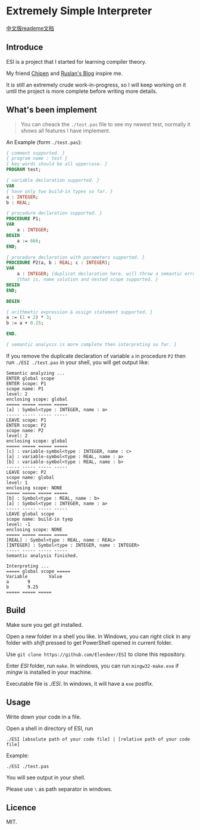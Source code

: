 <!--
 * @Author       : Daniel_Elendeer
 * @Date         : 2020-10-25 15:22:22
 * @LastEditors  : Daniel_Elendeer
 * @LastEditTime : 2021-04-03 11:07:22
 * @Description  :
-->

# Extremely Simple Interpreter

[中文版reademe文档](./readme_cn.md)

## Introduce

ESI is a project that I started for learning compiler theory.

My friend [Chipen](https://github.com/zsiothsu) and
[Ruslan's Blog](https://ruslanspivak.com/lsbasi-part1/) inspire me.

It is still an extremely crude work-in-progress, so I will keep working on it
until the project is more complete before writing more details.

## What's been implement

> You can cheack the `./test.pas` file to see my newest test, normally it
> shows all features I have implement.

An Example (form `./test.pas`):

```pascal
{ comment supported. }
{ program name : test }
{ key words should be all uppercase. }
PROGRAM test;

{ variable declaration supported. }
VAR
{ have only two build-in types so far. }
a : INTEGER;
b : REAL;

{ procedure declaration supported. }
PROCEDURE P1;
VAR
    a : INTEGER;
BEGIN
    a := 666;
END;

{ procedure declaration with parameters supported. }
PROCEDURE P2(a, b : REAL; c : INTEGER);
VAR
    a : INTEGER; {duplicat declaration here, will throw a semantic error.}
    {that is, name solution and nested scope supported. }
BEGIN
END;

BEGIN

{ arithmetic expression & assign statement supported. }
a := (1 + 2) * 3;
b := a + 0.25;

END.

{ semantic analysis is more complete then interpreting so far. }
```

If you remove the duplicate declaration of variable `a` in procedure `P2`
then run `./ESI ./test.pas` in your shell, you will get output like:

```shell
Semantic analyzing ...
ENTER global scope
ENTER scope: P1
scope name: P1
level: 2
enclosing scope: global
===== ===== ===== =====
[a] : Symbol<type : INTEGER, name : a>
----- ----- ----- -----
LEAVE scope: P1
ENTER scope: P2
scope name: P2
level: 2
enclosing scope: global
===== ===== ===== =====
[c] : variable-symbol<type : INTEGER, name : c>
[a] : variable-symbol<type : REAL, name : a>
[b] : variable-symbol<type : REAL, name : b>
----- ----- ----- -----
LEAVE scope: P2
scope name: global
level: 1
enclosing scope: NONE
===== ===== ===== =====
[b] : Symbol<type : REAL, name : b>
[a] : Symbol<type : INTEGER, name : a>
----- ----- ----- -----
LEAVE global scope
scope name: build-in tyep
level: -1
enclosing scope: NONE
===== ===== ===== =====
[REAL] : Symbol<type : REAL, name : REAL>
[INTEGER] : Symbol<type : INTEGER, name : INTEGER>
----- ----- ----- -----
Semantic analysis finished.

Interpreting ...
===== global scope =====
Variable        Value
a       9
b       9.25
===== ===== =====
```

## Build

Make sure you get *git* installed.

Open a new folder in a shell you like. In Windows, you can right click in
any folder with *shift* pressed to get PowerShell opened in current folder.

Use `git clone https://github.com/Elendeer/ESI` to clone this repository.

Enter *ESI* folder, run `make`. In windows, you can run `mingw32-make.exe` if
*mingw* is installed in your machine.

Executable file is *./ESI*. In windows, it will have a `exe` postfix.

## Usage

Write down your code in a file.

Open a shell in directory of ESI, run

```shell
./ESI [absolute path of your code file] | [relative path of your code file]
```

Example:

```shell
./ESI ./test.pas
```

You will see output in your shell.

Please use `\` as path separator in windows.


## Licence

MIT.
